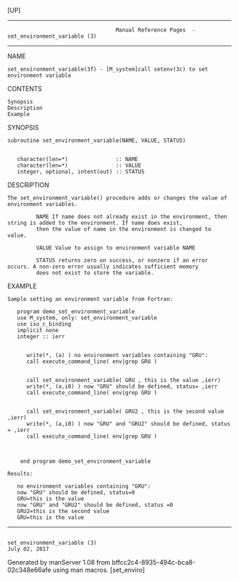 [UP]

-----------------------------------------------------------------------------------------------------------------------------------
                                      Manual Reference Pages  - set_environment_variable (3)
-----------------------------------------------------------------------------------------------------------------------------------
                                                                 
NAME

    set_environment_variable(3f) - [M_system]call setenv(3c) to set environment variable

CONTENTS

    Synopsis
    Description
    Example

SYNOPSIS

    subroutine set_environment_variable(NAME, VALUE, STATUS)


       character(len=*)               :: NAME
       character(len=*)               :: VALUE
       integer, optional, intent(out) :: STATUS

DESCRIPTION

    The set_environment_variable() procedure adds or changes the value of environment variables.

             NAME If name does not already exist in the environment, then string is added to the environment. If name does exist,
             then the value of name in the environment is changed to value.

             VALUE Value to assign to environment variable NAME

             STATUS returns zero on success, or nonzero if an error occurs. A non-zero error usually indicates sufficient memory
             does not exist to store the variable.

EXAMPLE

    Sample setting an environment variable from Fortran:

       program demo_set_environment_variable
       use M_system, only: set_environment_variable
       use iso_c_binding
       implicit none
       integer :: ierr


          write(*, (a) ) no environment variables containing "GRU": 
          call execute_command_line( env|grep GRU )


          call set_environment_variable( GRU , this is the value ,ierr)
          write(*, (a,i0) ) now "GRU" should be defined, status= ,ierr
          call execute_command_line( env|grep GRU )


          call set_environment_variable( GRU2 , this is the second value ,ierr)
          write(*, (a,i0) ) now "GRU" and "GRU2" should be defined, status = ,ierr
          call execute_command_line( env|grep GRU )



        end program demo_set_environment_variable

    Results:

       no environment variables containing "GRU":
       now "GRU" should be defined, status=0
       GRU=this is the value
       now "GRU" and "GRU2" should be defined, status =0
       GRU2=this is the second value
       GRU=this is the value

-----------------------------------------------------------------------------------------------------------------------------------

                                                   set_environment_variable (3)                                       July 02, 2017

Generated by manServer 1.08 from bffcc2c4-8935-494c-bca8-02c348e66afe using man macros.
                                                           [set_enviro]
